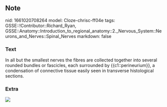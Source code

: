 ## Note
nid: 1661020708264
model: Cloze-chrisc-ff04e
tags: GSSE::!Contributor::Richard_Ryan, GSSE::Anatomy::Introduction_to_regional_anatomy::2._Nervous_System::Neurons_and_Nerves::Spinal_Nerves
markdown: false

### Text
<div class="toggle">
  In all but the smallest nerves the fibres are collected together
  into several rounded bundles or fascicles, each surrounded by
  {{c1::perineurium}}, a condensation of connective tissue easily
  seen in transverse histological sections.
</div>

### Extra
<img src="Epineurium-Nerve-Structure-Anatomy-625x550.png">
